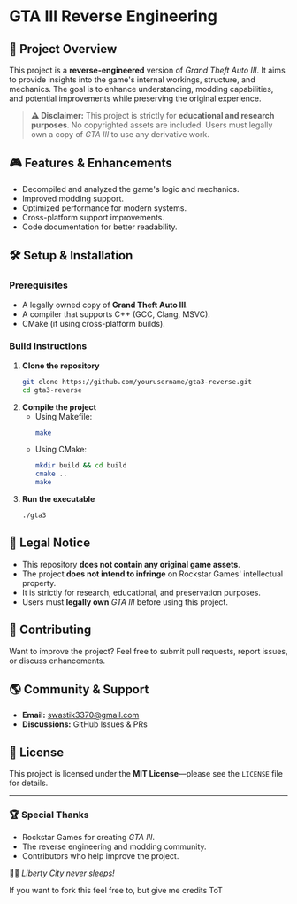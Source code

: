 # GTA III Reverse Engineering

## 🚀 Project Overview
This project is a **reverse-engineered** version of *Grand Theft Auto III*. It aims to provide insights into the game's internal workings, structure, and mechanics. The goal is to enhance understanding, modding capabilities, and potential improvements while preserving the original experience.

> **⚠ Disclaimer:** This project is strictly for **educational and research purposes**. No copyrighted assets are included. Users must legally own a copy of *GTA III* to use any derivative work.

## 🎮 Features & Enhancements
- Decompiled and analyzed the game's logic and mechanics.
- Improved modding support.
- Optimized performance for modern systems.
- Cross-platform support improvements.
- Code documentation for better readability.

## 🛠 Setup & Installation
### Prerequisites
- A legally owned copy of **Grand Theft Auto III**.
- A compiler that supports C++ (GCC, Clang, MSVC).
- CMake (if using cross-platform builds).

### Build Instructions
1. **Clone the repository**
   ```bash
   git clone https://github.com/yourusername/gta3-reverse.git
   cd gta3-reverse
   ```
2. **Compile the project**
   - Using Makefile:
     ```bash
     make
     ```
   - Using CMake:
     ```bash
     mkdir build && cd build
     cmake ..
     make
     ```
3. **Run the executable**
   ```bash
   ./gta3
   ```

## 📜 Legal Notice
- This repository **does not contain any original game assets**.
- The project **does not intend to infringe** on Rockstar Games' intellectual property.
- It is strictly for research, educational, and preservation purposes.
- Users must **legally own** *GTA III* before using this project.

## 📌 Contributing
Want to improve the project? Feel free to submit pull requests, report issues, or discuss enhancements.

## 🌎 Community & Support
- **Email:** [swastik3370@gmail.com](#)
- **Discussions:** GitHub Issues & PRs

## 📜 License
This project is licensed under the **MIT License**—please see the `LICENSE` file for details.

---
### 🏆 Special Thanks
- Rockstar Games for creating *GTA III*.
- The reverse engineering and modding community.
- Contributors who help improve the project.

🚗💨 *Liberty City never sleeps!*

If you want to fork this feel free to, but give me credits ToT

